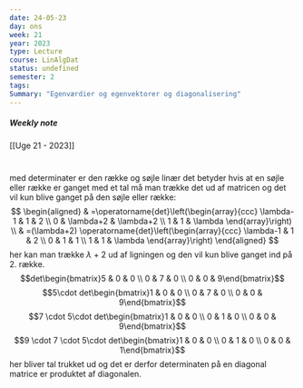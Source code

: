 ```yaml
---
date: 24-05-23
day: ons
week: 21
year: 2023
type: Lecture
course: LinAlgDat
status: undefined
semester: 2
tags:
Summary: "Egenværdier og egenvektorer og diagonalisering"
---
```

##### Weekly note
[[Uge 21 - 2023]]

# 
med determinater er den række og søjle linær
det betyder hvis at en søjle eller række er ganget med et tal må man trække det ud af matricen og det vil kun blive ganget på den søjle eller række:
$$
\begin{aligned}
& =\operatorname{det}\left(\begin{array}{ccc}
\lambda-1 & 1 & 2 \\
0 & \lambda+2 & \lambda+2 \\
1 & 1 & \lambda
\end{array}\right) \\
& =(\lambda+2) \operatorname{det}\left(\begin{array}{ccc}
\lambda-1 & 1 & 2 \\
0 & 1 & 1 \\
1 & 1 & \lambda
\end{array}\right)
\end{aligned}
$$
her kan man trække $\lambda$ + 2 ud af ligningen og den vil kun blive ganget ind på 2. række.
$$det\begin{bmatrix}5 & 0 & 0 \\ 0 & 7 & 0 \\ 0 & 0 & 9\end{bmatrix}$$
$$5\cdot det\begin{bmatrix}1 & 0 & 0 \\ 0 & 7 & 0 \\ 0 & 0 & 9\end{bmatrix}$$
$$7 \cdot 5\cdot det\begin{bmatrix}1 & 0 & 0 \\ 0 & 1 & 0 \\ 0 & 0 & 9\end{bmatrix}$$
$$9 \cdot 7 \cdot 5\cdot det\begin{bmatrix}1 & 0 & 0 \\ 0 & 1 & 0 \\ 0 & 0 & 1\end{bmatrix}$$
her bliver tal trukket ud og det er derfor determinaten på en diagonal matrice er produktet af diagonalen.